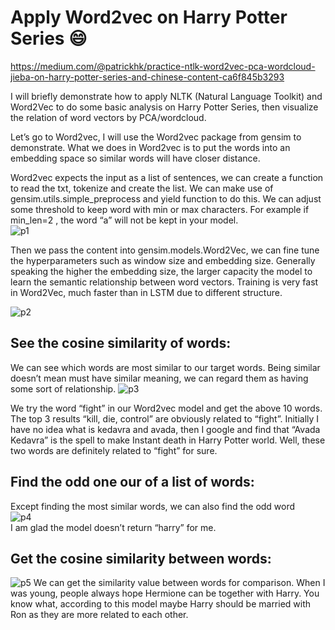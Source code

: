 # Apply Word2vec on Harry Potter Series :smile:
https://medium.com/@patrickhk/practice-ntlk-word2vec-pca-wordcloud-jieba-on-harry-potter-series-and-chinese-content-ca6f845b3293

I will briefly demonstrate how to apply NLTK (Natural Language Toolkit) and Word2Vec to do some basic analysis on Harry Potter Series, then visualize the relation of word vectors by PCA/wordcloud.

Let’s go to Word2vec, I will use the Word2vec package from gensim to demonstrate. What we does in Word2vec is to put the words into an embedding space so similar words will have closer distance.<br/>

Word2vec expects the input as a list of sentences, we can create a function to read the txt, tokenize and create the list. We can make use of gensim.utils.simple_preprocess and yield function to do this. We can adjust some threshold to keep word with min or max characters. For example if min_len=2 , the word “a” will not be kept in your model.<br/>
![p1](https://cdn-images-1.medium.com/max/800/1*PXM3S4nsmvlcS29t2-aRTQ.png)<br/>

Then we pass the content into gensim.models.Word2Vec, we can fine tune the hyperparameters such as window size and embedding size. Generally speaking the higher the embedding size, the larger capacity the model to learn the semantic relationship between word vectors. Training is very fast in Word2Vec, much faster than in LSTM due to different structure.<br/>

![p2](https://cdn-images-1.medium.com/max/800/1*ePr30n-4QHDyi_QecdNuUQ.png)<br/>

## See the cosine similarity of words:
We can see which words are most similar to our target words. Being similar doesn’t mean must have similar meaning, we can regard them as having some sort of relationship.
![p3](https://cdn-images-1.medium.com/max/800/1*XXnGWDg1N6a54d13eWllqA.png)<br/>

We try the word “fight” in our Word2vec model and get the above 10 words. The top 3 results “kill, die, control” are obviously related to “fight”. Initially I have no idea what is kedavra and avada, then I google and find that “Avada Kedavra” is the spell to make Instant death in Harry Potter world. Well, these two words are definitely related to “fight” for sure. <br/>

## Find the odd one our of a list of words:
Except finding the most similar words, we can also find the odd word<br/>
![p4](https://cdn-images-1.medium.com/max/800/1*S2vMlYrM_zQDAujC8iEUQA.png)<br/>
I am glad the model doesn’t return “harry” for me.<br/>

## Get the cosine similarity between words:
![p5](https://cdn-images-1.medium.com/max/800/1*hw9LbrHqlfhndEq5Rk97tA.png)
We can get the similarity value between words for comparison. When I was young, people always hope Hermione can be together with Harry. You know what, according to this model maybe Harry should be married with Ron as they are more related to each other.
